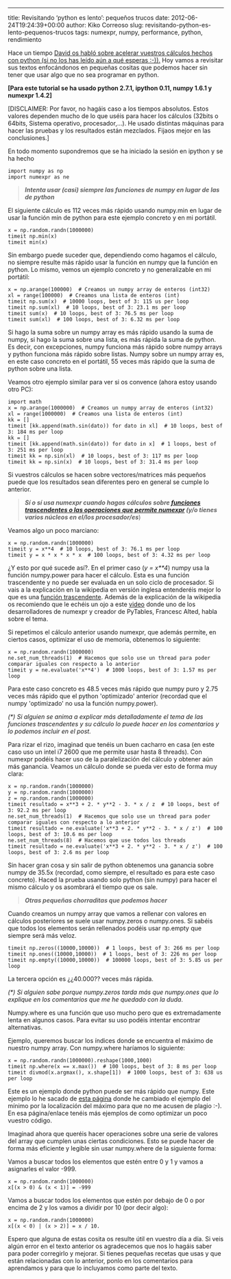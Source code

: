 ---
title: Revisitando &#8216;python es lento&#8217;: pequeños trucos
date: 2012-06-24T19:24:39+00:00
author: Kiko Correoso
slug: revisitando-python-es-lento-pequenos-trucos
tags: numexpr, numpy, performance, python, rendimiento

Hace un tiempo [David os habló sobre acelerar vuestros cálculos hechos con python (si no los has leído aún a qué esperas :-)).](https://www.pybonacci.org/2012/05/01/python-es-lento/) Hoy vamos a revisitar sus textos enfocándonos en pequeñas cositas que podemos hacer sin tener que usar algo que no sea programar en python.

**[Para este tutorial se ha usado python 2.7.1, ipython 0.11, numpy 1.6.1 y numexpr 1.4.2]**

[DISCLAIMER: Por favor, no hagáis caso a los tiempos absolutos. Estos valores dependen mucho de lo que uséis para hacer los cálculos (32bits o 64bits, Sistema operativo, procesador,...). He usado distintas máquinas para hacer las pruebas y los resultados están mezclados. Fijaos mejor en las conclusiones.]

En todo momento supondremos que se ha iniciado la sesión en ipython y se ha hecho

<pre><code class="language-python">import numpy as np
import numexpr as ne</code></pre>

> **_Intenta usar (casi) siempre las funciones de numpy en lugar de las de python_**

El siguiente cálculo es 112 veces más rápido usando numpy.min en lugar de usar la función min de python para este ejemplo concreto y en mi portátil.

<pre><code class="language-python">x = np.random.randn(1000000)
timeit np.min(x)
timeit min(x)</code></pre>

Sin embargo puede suceder que, dependiendo como hagamos el cálculo, no siempre resulte más rápido usar la función en numpy que la función en python. Lo mismo, vemos un ejemplo concreto y no generalizable en mi portátil:

<pre><code class="language-python">x = np.arange(100000)  # Creamos un numpy array de enteros (int32)
xl = range(100000)  # Creamos una lista de enteros (int)
timeit np.sum(x)  # 10000 loops, best of 3: 115 us per loop
timeit np.sum(xl)  # 10 loops, best of 3: 23.1 ms per loop
timeit sum(x)  # 10 loops, best of 3: 76.5 ms per loop
timeit sum(xl)  # 100 loops, best of 3: 6.32 ms per loop</code></pre>

Si hago la suma sobre un numpy array es más rápido usando la suma de numpy, si hago la suma sobre una lista, es más rápida la suma de python. Es decir, con excepciones, numpy funciona más rápido sobre numpy arrays y python funciona más rápido sobre listas. Numpy sobre un numpy array es, en este caso concreto en el portátil, 55 veces más rápido que la suma de python sobre una lista.

Veamos otro ejemplo similar para ver si os convence (ahora estoy usando otro PC):

<pre><code class="language-python">import math
x = np.arange(1000000)  # Creamos un numpy array de enteros (int32)
xl = range(1000000)  # Creamos una lista de enteros (int)
kk = []
timeit [kk.append(math.sin(dato)) for dato in xl]  # 10 loops, best of 3: 184 ms per loop
kk = []
timeit [kk.append(math.sin(dato)) for dato in x]  # 1 loops, best of 3: 251 ms per loop
timeit kk = np.sin(xl)  # 10 loops, best of 3: 117 ms per loop
timeit kk = np.sin(x)  # 10 loops, best of 3: 31.4 ms per loop</code></pre>

Si vuestros cálculos se hacen sobre vectores/matrices más pequeños puede que los resultados sean diferentes pero en general se cumple lo anterior.

> _**Sí o sí usa numexpr cuando hagas cálculos sobre [funciones trascendentes o las operaciones que permite numexpr](http://code.google.com/p/numexpr/wiki/UsersGuide#Supported_operators) (y/o tienes varios núcleos en el/los procesador/es**_)

Veamos algo un poco marciano:

<pre><code class="language-python">x = np.random.randn(1000000)
timeit y = x**4  # 10 loops, best of 3: 76.1 ms per loop
timeit y = x * x * x * x  # 100 loops, best of 3: 4.32 ms per loop</code></pre>

¿Y esto por qué sucede así?. En el primer caso (_y = x**4_) numpy usa la función numpy.power para hacer el cálculo. Esta es una función trascendente y no puede ser evaluada en un solo ciclo de procesador. Si vais a la explicación en la wikipedia en versión inglesa entenderéis mejor lo que es una [función trascendente](http://en.wikipedia.org/wiki/Transcendental_function). Además de la explicación de la wikipedia os recomiendo que le echéis un ojo a este [video](http://www.youtube.com/watch?v=J3-oN_TulTg) donde uno de los desarrolladores de numexpr y creador de PyTables, Francesc Alted, habla sobre el tema.

Si repetimos el cálculo anterior usando numexpr, que además permite, en ciertos casos, optimizar el uso de memoria, obtenemos lo siguiente:

<pre><code class="language-python">x = np.random.randn(1000000)
ne.set_num_threads(1)  # Hacemos que solo use un thread para poder comparar iguales con respecto a lo anterior
timeit y = ne.evaluate('x**4')  # 1000 loops, best of 3: 1.57 ms per loop</code></pre>

Para este caso concreto es 48.5 veces más rápido que numpy puro y 2.75 veces más rápido que el python 'optimizado' anterior (recordad que el numpy 'optimizado' no usa la función numpy.power).

_(*) Si alguien se anima a explicar más detalladamente el tema de las funciones trascendentes y su cálculo lo puede hacer en los comentarios y lo podemos incluir en el post._

Para rizar el rizo, imaginad que tenéis un buen cacharro en casa (en este caso uso un intel i7 2600 que me permite usar hasta 8 threads). Con numexpr podéis hacer uso de la paralelización del cálculo y obtener aún más ganancia. Veamos un cálculo donde se pueda ver esto de forma muy clara:

<pre><code class="language-python">x = np.random.randn(1000000)
y = np.random.randn(1000000)
z = np.random.randn(1000000)
timeit resultado = x**3 + 2. * y**2 - 3. * x / z  # 10 loops, best of 3: 92.2 ms per loop
ne.set_num_threads(1)  # Hacemos que solo use un thread para poder comparar iguales con respecto a lo anterior
timeit resultado = ne.evaluate('x**3 + 2. * y**2 - 3. * x / z')  # 100 loops, best of 3: 10.6 ms per loop
ne.set_num_threads(8)  # Hacemos que use todos los threads
timeit resultado = ne.evaluate('x**3 + 2. * y**2 - 3. * x / z')  # 100 loops, best of 3: 2.6 ms per loop</code></pre>

Sin hacer gran cosa y sin salir de python obtenemos una ganancia sobre numpy de 35.5x (recordad, como siempre, el resultado es para este caso concreto). Haced la prueba usando solo python (sin numpy) para hacer el mismo cálculo y os asombrará el tiempo que os sale.

> **_Otras pequeñas chorraditas que podemos hacer_**

Cuando creamos un numpy array que vamos a rellenar con valores en cálculos posteriores se suele usar numpy.zeros o numpy.ones. Si sabéis que todos los elementos serán rellenados podéis usar np.empty que siempre será más veloz.

<pre><code class="language-python">timeit np.zeros((10000,10000))  # 1 loops, best of 3: 266 ms per loop
timeit np.ones((10000,10000))  # 1 loops, best of 3: 226 ms per loop
timeit np.empty((10000,10000))  # 100000 loops, best of 3: 5.85 us per loop</code></pre>

La tercera opción es ¿¿40.000?? veces más rápida.

_(*) Si alguien sabe porque numpy.zeros tarda más que numpy.ones que lo explique en los comentarios que me he quedado con la duda_.

Numpy.where es una función que uso mucho pero que es extremadamente lenta en algunos casos. Para evitar su uso podéis intentar encontrar alternativas.

Ejemplo, queremos buscar los índices donde se encuentra el máximo de nuestro numpy array. Con numpy.where haríamos lo siguiente:

<pre><code class="language-python">x = np.random.randn(1000000).reshape(1000,1000)
timeit np.where(x == x.max())  # 100 loops, best of 3: 8 ms per loop
timeit divmod(x.argmax(), x.shape[1])  # 1000 loops, best of 3: 638 us per loop</code></pre>

Este es un ejemplo donde python puede ser más rápido que numpy. Este ejemplo lo he sacado de [esta página](https://scipy.github.io/old-wiki/pages/PerformanceTips.html) donde he cambiado el ejemplo del mínimo por la localización del máximo para que no me acusen de plagio :-). En esa página/enlace tenéis más ejemplos de como optimizar un poco vuestro código.

Imaginad ahora que queréis hacer operaciones sobre una serie de valores del array que cumplen unas ciertas condiciones. Esto se puede hacer de forma más eficiente y legible sin usar numpy.where de la siguiente forma:

Vamos a buscar todos los elementos que estén entre 0 y 1 y vamos a asignarles el valor -999.

<pre><code class="language-python">x = np.random.randn(1000000)
x[(x &gt; 0) & (x &lt; 1)] = -999</code></pre>

Vamos a buscar todos los elementos que estén por debajo de 0 o por encima de 2 y los vamos a dividir por 10 (por decir algo):

<pre><code class="language-python">x = np.random.randn(1000000)
x[(x &lt; 0) | (x &gt; 2)] = x / 10.</code></pre>

Espero que alguna de estas cosita os resulte útil en vuestro día a día. Si veis algún error en el texto anterior os agradecemos que nos lo hagáis saber para poder corregirlo y mejorar. Si tienes pequeñas recetas que usas y que están relacionadas con lo anterior, ponlo en los comentarios para  aprendamos y para que lo incluyamos como parte del texto.

